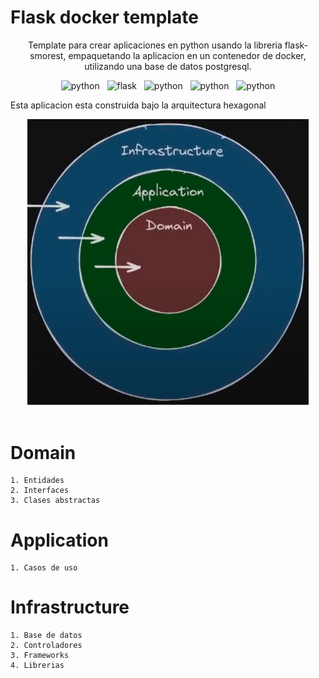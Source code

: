 
# Flask docker template

<p align='center'>
  Template para crear aplicaciones en python usando la libreria flask-smorest, empaquetando la aplicacion en un contenedor de docker, utilizando una base de datos postgresql.
</p>

<p align='center'>
   <img alt="python" src="https://img.shields.io/badge/Python-FFD43B?style=for-the-badge&logo=python&logoColor=blue" />
  &nbsp;
  <img alt="flask" src="https://img.shields.io/badge/Flask-000000?style=for-the-badge&logo=flask&logoColor=white" />
  &nbsp;
  <img alt="python" src="https://img.shields.io/badge/Docker-2CA5E0?style=for-the-badge&logo=docker&logoColor=white" />
  &nbsp;
  <img alt="python" src="https://img.shields.io/badge/PostgreSQL-316192?style=for-the-badge&logo=postgresql&logoColor=white" />
  &nbsp;
  <img alt="python" src="https://img.shields.io/badge/Swagger-85EA2D?style=for-the-badge&logo=Swagger&logoColor=white" />
</p>

Esta aplicacion esta construida bajo la arquitectura hexagonal

<center>
  <img alt="python" src="./assets/images/hex-arq.png" width="450px"/>
</center>

<br>

# Domain
    1. Entidades
    2. Interfaces
    3. Clases abstractas

# Application
    1. Casos de uso

# Infrastructure
    1. Base de datos
    2. Controladores
    3. Frameworks
    4. Librerias